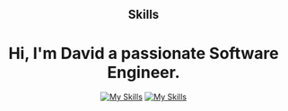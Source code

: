 <div align="center">

## Skills

# Hi, I'm David a passionate Software Engineer.

[![My Skills](https://skillicons.dev/icons?i=django,fastapi,flask,nodejs,html,linux,docker,aws,gcp,azure,redis,cloudflare,heroku,nginx,vercel)](https://davidpeterson.me)
[![My Skills](https://skillicons.dev/icons?i=git,github,gitlab,py,java,js,mongodb,mysql,postgres,linux,ps,postman,vscode)](https://davidpeterson.me)

</div>
